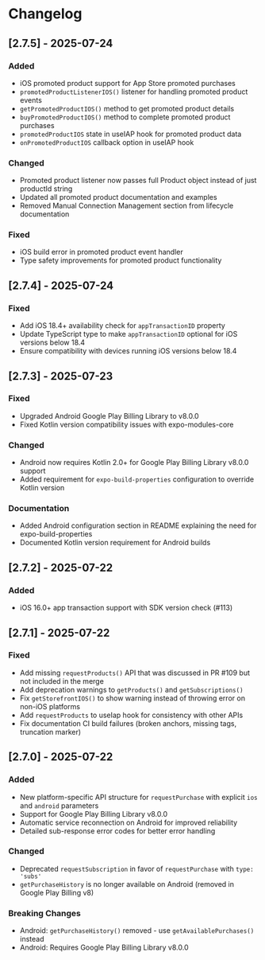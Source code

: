 # Changelog

## [2.7.5] - 2025-07-24

### Added
- iOS promoted product support for App Store promoted purchases
- `promotedProductListenerIOS()` listener for handling promoted product events  
- `getPromotedProductIOS()` method to get promoted product details
- `buyPromotedProductIOS()` method to complete promoted product purchases
- `promotedProductIOS` state in useIAP hook for promoted product data
- `onPromotedProductIOS` callback option in useIAP hook

### Changed
- Promoted product listener now passes full Product object instead of just productId string
- Updated all promoted product documentation and examples
- Removed Manual Connection Management section from lifecycle documentation

### Fixed
- iOS build error in promoted product event handler
- Type safety improvements for promoted product functionality

## [2.7.4] - 2025-07-24

### Fixed
- Add iOS 18.4+ availability check for `appTransactionID` property
- Update TypeScript type to make `appTransactionID` optional for iOS versions below 18.4
- Ensure compatibility with devices running iOS versions below 18.4

## [2.7.3] - 2025-07-23

### Fixed
- Upgraded Android Google Play Billing Library to v8.0.0
- Fixed Kotlin version compatibility issues with expo-modules-core

### Changed
- Android now requires Kotlin 2.0+ for Google Play Billing Library v8.0.0 support
- Added requirement for `expo-build-properties` configuration to override Kotlin version

### Documentation
- Added Android configuration section in README explaining the need for expo-build-properties
- Documented Kotlin version requirement for Android builds

## [2.7.2] - 2025-07-22

### Added
- iOS 16.0+ app transaction support with SDK version check (#113)

## [2.7.1] - 2025-07-22

### Fixed
- Add missing `requestProducts()` API that was discussed in PR #109 but not included in the merge
- Add deprecation warnings to `getProducts()` and `getSubscriptions()` 
- Fix `getStorefrontIOS()` to show warning instead of throwing error on non-iOS platforms
- Add `requestProducts` to useIap hook for consistency with other APIs
- Fix documentation CI build failures (broken anchors, missing tags, truncation marker)

## [2.7.0] - 2025-07-22

### Added
- New platform-specific API structure for `requestPurchase` with explicit `ios` and `android` parameters
- Support for Google Play Billing Library v8.0.0
- Automatic service reconnection on Android for improved reliability
- Detailed sub-response error codes for better error handling

### Changed
- Deprecated `requestSubscription` in favor of `requestPurchase` with `type: 'subs'`
- `getPurchaseHistory` is no longer available on Android (removed in Google Play Billing v8)

### Breaking Changes
- Android: `getPurchaseHistory()` removed - use `getAvailablePurchases()` instead
- Android: Requires Google Play Billing Library v8.0.0